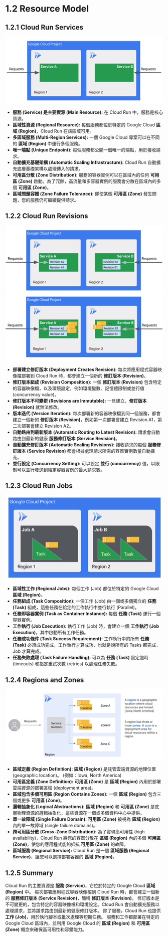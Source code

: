 # 1.2 Resource Model
## 1.2.1 Cloud Run Services

![gh](https://raw.githubusercontent.com/SeanChenR/img_gif/main/myimage/1741832234000azmhjr.png)

- **服務 (Service) 是主要資源 (Main Resource):** 在 Cloud Run 中，服務是核心資源。
- **區域性資源 (Regional Resource):** 每個服務都位於特定的 Google Cloud **區域 (Region)**，Cloud Run 在該區域可用。
- **多區域服務 (Multi-Region Services):** 一個 Google Cloud 專案可以在不同的 **區域 (Region)** 中運行多個服務。
- **唯一端點 (Unique Endpoint):** 每個服務都公開一個唯一的端點，用於接收請求。
- **自動擴充基礎架構 (Automatic Scaling Infrastructure):** Cloud Run 自動擴充底層基礎架構以處理傳入的請求。
- **可用區分散 (Zone Distribution):** 服務的容器實例可以在區域內的任何 **可用區 (Zone)** 啟動。為了冗餘，高流量和多容器實例的服務會分散在區域內的多個 **可用區 (Zone)**。
- **區域問題容錯 (Zone Failure Tolerance):** 即使某個 **可用區 (Zone)** 發生問題，您的服務仍可繼續提供請求。

## 1.2.2 Cloud Run Revisions

![gh](https://raw.githubusercontent.com/SeanChenR/img_gif/main/myimage/17418322000008q93eu.png)
![gh](https://raw.githubusercontent.com/SeanChenR/img_gif/main/myimage/1741832445000k4xvpx.png)

- **部署建立修訂版本 (Deployment Creates Revision):** 每次將應用程式容器映像檔部署到 Cloud Run 時，都會建立一個新的 **修訂版本 (Revision)**。
- **修訂版本組成 (Revision Composition):** 一個 **修訂版本 (Revision)** 包含特定的容器映像檔，以及環境設定，例如環境變數、記憶體限制或並行值 (concurrency value)。
- **修訂版本不可變更 (Revisions are Immutable):** 一旦建立，**修訂版本 (Revision)** 就無法修改。
- **版本迭代 (Version Iteration):** 每次部署新的容器映像檔到同一個服務，都會建立一個新的 **修訂版本 (Revision)**，例如第一次部署會建立 Revision A1，第二次部署會建立 Revision A2。
- **自動路由到最新版本 (Automatic Routing to Latest Revision):** 請求會自動路由到最新的健康 **服務修訂版本 (Service Revision)**。
- **自動擴充修訂版本 (Automatic Scaling Revisions):** 接收請求的每個 **服務修訂版本 (Service Revision)** 都會根據處理請求所需的容器實例數量自動擴充。
- **並行設定 (Concurrency Setting):** 可以設定 **並行 (concurrency)** 值，以限制可以並行發送到給定容器實例的最大請求數。

## 1.2.3 Cloud Run Jobs

![gh](https://raw.githubusercontent.com/SeanChenR/img_gif/main/myimage/1741832509000ktt31i.png)

- **區域性工作 (Regional Jobs):** 每個工作 (Job) 都位於特定的 Google Cloud **區域 (Region)**。
- **任務組成 (Task Composition):** 一個工作 (Job) 由一個或多個獨立的 **任務 (Task)** 組成，這些任務在給定的工作執行中並行執行 (Parallel)。
- **任務即容器實例 (Task as Container Instance):** 每個 **任務 (Task)** 運行一個容器實例。
- **工作執行 (Job Execution):** 執行工作 (Job) 時，會建立一個 **工作執行 (Job Execution)**，其中啟動所有工作任務。
- **任務成功條件 (Task Success Requirement):** 工作執行中的所有 **任務 (Task)** 必須成功完成，工作執行才算成功，也就是說所有的 Tasks 都完成，Job 才算完成。
- **任務失敗處理 (Task Failure Handling):** 可以為 **任務 (Task)** 設定逾時 (timeouts) 和指定重試次數 (retries) 以處理任務失敗。

## 1.2.4 Regions and Zones

![gh](https://raw.githubusercontent.com/SeanChenR/img_gif/main/myimage/17418326750001hgfah.png)

- **區域定義 (Region Definition):** **區域 (Region)** 是託管雲端資源的地理位置 (geographic location)。 (例如：Iowa, North America)
- **可用區定義 (Zone Definition):** **可用區 (Zone)** 是 **區域 (Region)** 內用於部署雲端資源的部署區域 (deployment area)。
- **區域包含多個可用區 (Region Contains Zones):** 一個 **區域 (Region)** 包含三個或更多 **可用區 (Zone)**。
- **邏輯抽象化 (Logical Abstractions):** **區域 (Region)** 和 **可用區 (Zone)** 是底層物理資源的邏輯抽象化，這些資源在一個或多個資料中心中提供。
- **單一故障域 (Single Failure Domain):** **可用區 (Zone)** 被視為 **區域 (Region)** 內的單一故障域 (single failure domains)。
- **跨可用區分散 (Cross-Zone Distribution):** 為了實現高可用性 (high availability)，Cloud Run 將您的容器分散在 **區域 (Region)** 內的多個 **可用區 (Zone)**，使您的應用程式能夠抵抗 **可用區 (Zone)** 的故障。
- **區域服務 (Regional Service):** Cloud Run 是一個 **區域服務 (Regional Service)**，讓您可以選擇部署容器的 **區域 (Region)**。
## 1.2.5 Summary

Cloud Run 的主要資源是 **服務 (Service)**，它位於特定的 Google Cloud **區域 (Region)** 中。 每次部署應用程式容器映像檔到 Cloud Run 時，都會建立一個新的 **服務修訂版本 (Service Revision)**，簡稱 **修訂版本 (Revision)**。 修訂版本是不可變更的，包含特定的容器映像檔和環境設定。Cloud Run 會自動擴充服務以處理請求，並將請求路由到最新的健康修訂版本。 除了服務，Cloud Run 也提供 **工作 (Job)**，用於執行腳本或批次處理等短期任務。 服務和工作都部署在特定的 Google Cloud 區域內，並利用 Google Cloud 的 **區域 (Region)** 和 **可用區 (Zone)** 概念來確保高可用性和容錯能力。